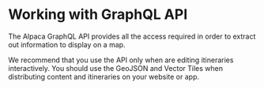 # Working with GraphQL API

The Alpaca GraphQL API provides all the access required in order to extract out
information to display on a map.

<aside class="info">
  We recommend that you use the API only when are editing itineraries 
  interactively. You should use the GeoJSON and Vector Tiles when distributing
  content and itineraries on your website or app.
</aside>
